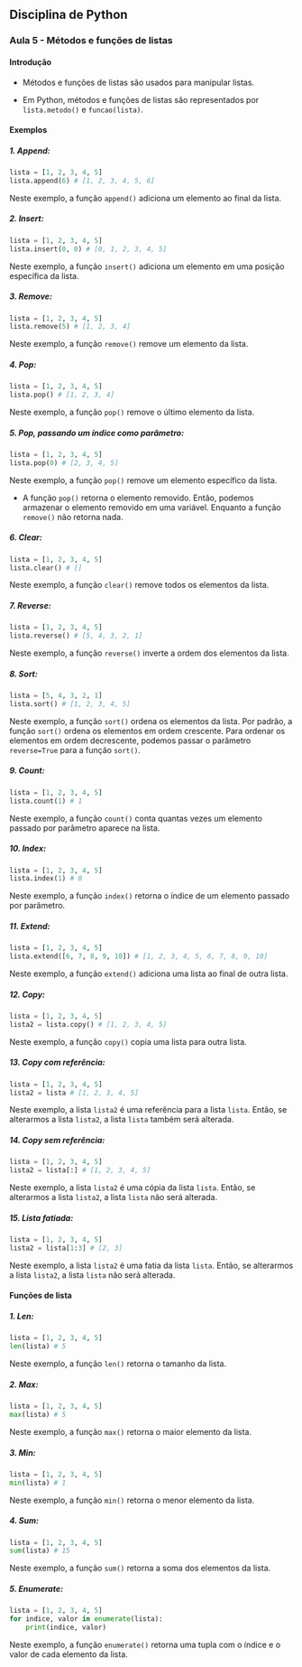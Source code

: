 ## Disciplina de Python

### Aula 5 - Métodos e funções de listas

#### Introdução

- Métodos e funções de listas são usados para manipular listas.

- Em Python, métodos e funções de listas são representados por `lista.metodo()` e `funcao(lista)`.

#### Exemplos

##### 1. Append:

```python
lista = [1, 2, 3, 4, 5]
lista.append(6) # [1, 2, 3, 4, 5, 6]
```
Neste exemplo, a função `append()` adiciona um elemento ao final da lista.

##### 2. Insert:

```python
lista = [1, 2, 3, 4, 5]
lista.insert(0, 0) # [0, 1, 2, 3, 4, 5]
```
Neste exemplo, a função `insert()` adiciona um elemento em uma posição específica da lista.

##### 3. Remove:

```python
lista = [1, 2, 3, 4, 5]
lista.remove(5) # [1, 2, 3, 4]
```
Neste exemplo, a função `remove()` remove um elemento da lista.

##### 4. Pop:

```python
lista = [1, 2, 3, 4, 5]
lista.pop() # [1, 2, 3, 4]
```
Neste exemplo, a função `pop()` remove o último elemento da lista.

##### 5. Pop, passando um índice como parâmetro:

```python
lista = [1, 2, 3, 4, 5]
lista.pop(0) # [2, 3, 4, 5]
```
Neste exemplo, a função `pop()` remove um elemento específico da lista.

- A função `pop()` retorna o elemento removido. Então, podemos armazenar o elemento removido em uma variável. Enquanto a função `remove()` não retorna nada.

##### 6. Clear:

```python
lista = [1, 2, 3, 4, 5]
lista.clear() # []
```
Neste exemplo, a função `clear()` remove todos os elementos da lista.

##### 7. Reverse:

```python
lista = [1, 2, 3, 4, 5]
lista.reverse() # [5, 4, 3, 2, 1]
```
Neste exemplo, a função `reverse()` inverte a ordem dos elementos da lista.

##### 8. Sort:

```python
lista = [5, 4, 3, 2, 1]
lista.sort() # [1, 2, 3, 4, 5]
```
Neste exemplo, a função `sort()` ordena os elementos da lista. Por padrão, a função `sort()` ordena os elementos em ordem crescente. Para ordenar os elementos em ordem decrescente, podemos passar o parâmetro `reverse=True` para a função `sort()`.

##### 9. Count:

```python
lista = [1, 2, 3, 4, 5]
lista.count(1) # 1
```
Neste exemplo, a função `count()` conta quantas vezes um elemento passado por parâmetro aparece na lista.

##### 10. Index:

```python
lista = [1, 2, 3, 4, 5]
lista.index(1) # 0
```
Neste exemplo, a função `index()` retorna o índice de um elemento passado por parâmetro.

##### 11. Extend:

```python
lista = [1, 2, 3, 4, 5]
lista.extend([6, 7, 8, 9, 10]) # [1, 2, 3, 4, 5, 6, 7, 8, 9, 10]
```
Neste exemplo, a função `extend()` adiciona uma lista ao final de outra lista.

##### 12. Copy:

```python
lista = [1, 2, 3, 4, 5]
lista2 = lista.copy() # [1, 2, 3, 4, 5]
```
Neste exemplo, a função `copy()` copia uma lista para outra lista.

##### 13. Copy com referência:

```python
lista = [1, 2, 3, 4, 5]
lista2 = lista # [1, 2, 3, 4, 5]
```
Neste exemplo, a lista `lista2` é uma referência para a lista `lista`. Então, se alterarmos a lista `lista2`, a lista `lista` também será alterada.

##### 14. Copy sem referência:

```python
lista = [1, 2, 3, 4, 5]
lista2 = lista[:] # [1, 2, 3, 4, 5]
```
Neste exemplo, a lista `lista2` é uma cópia da lista `lista`. Então, se alterarmos a lista `lista2`, a lista `lista` não será alterada.

##### 15. Lista fatiada:

```python
lista = [1, 2, 3, 4, 5]
lista2 = lista[1:3] # [2, 3]
```
Neste exemplo, a lista `lista2` é uma fatia da lista `lista`. Então, se alterarmos a lista `lista2`, a lista `lista` não será alterada.


#### Funções de lista

##### 1. Len:

```python
lista = [1, 2, 3, 4, 5]
len(lista) # 5
```

Neste exemplo, a função `len()` retorna o tamanho da lista.

##### 2. Max:

```python
lista = [1, 2, 3, 4, 5]
max(lista) # 5
```

Neste exemplo, a função `max()` retorna o maior elemento da lista.

##### 3. Min:

```python
lista = [1, 2, 3, 4, 5]
min(lista) # 1
```

Neste exemplo, a função `min()` retorna o menor elemento da lista.

##### 4. Sum:

```python
lista = [1, 2, 3, 4, 5]
sum(lista) # 15
```

Neste exemplo, a função `sum()` retorna a soma dos elementos da lista.

##### 5. Enumerate:

```python
lista = [1, 2, 3, 4, 5]
for indice, valor in enumerate(lista):
    print(indice, valor)
```

Neste exemplo, a função `enumerate()` retorna uma tupla com o índice e o valor de cada elemento da lista.